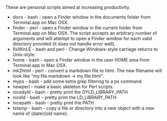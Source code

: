 These are personal scripts aimed at increasing productivity.

* docs - bash - open a Finder window in the documents folder from Terminal.app on Mac OSX.
* finder - perl - open a Finder window in the current folder from Terminal.app on Mac OSX. The 
script accepts an arbitrary number of arguments and will attempt to open a Finder window for each 
valid directory provided (it does not handle error well).
* fixWinLE - bash and perl - Change Windows-style carriage returns to Unix-style.
* home - bash - open a Finder window in the user HOME area from Terminal.app in Mac OSX.
* mk2html - perl - convert a markdown file to html. The new filename will look like "my.file.markdown -> my.file.html".
* myps - bash - add some extra grep filtering to a ps command.
* newperl - make a basic skeleton for Perl scripts.
* nicedyld - bash - pretty print the DYLD_LIBRARY_PATH
* niceld - bash - pretty print the LD_LIBRARY_PATH
* nicepath - bash - pretty print the PATH
* tstamp - bash - copy a file or directory into a new object with a new name of {date}{old name}.
